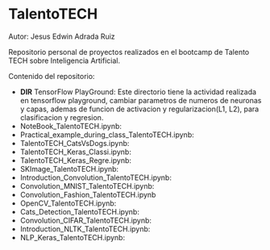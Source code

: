 # TalentoTECH

Autor: Jesus Edwin Adrada Ruiz

Repositorio personal de proyectos realizados en el bootcamp de Talento TECH sobre Inteligencia Artificial.

Contenido del repositorio:

  - **DIR** TensorFlow PlayGround: Este directorio tiene la actividad realizada en tensorflow playground, cambiar parametros de numeros de neuronas y capas, ademas de funcion de activacion y regularizacion(L1, L2), para clasificacion y regresion.
  - NoteBook_TalentoTECH.ipynb:
  - Practical_example_during_class_TalentoTECH.ipynb:
  - TalentoTECH_CatsVsDogs.ipynb:
  - TalentoTECH_Keras_Classi.ipynb:
  - TalentoTECH_Keras_Regre.ipynb:
  - SKImage_TalentoTECH.ipynb:
  - Introduction_Convolution_TalentoTECH.ipynb:
  - Convolution_MNIST_TalentoTECH.ipynb:
  - Convolution_Fashion_TalentoTECH.ipynb
  - OpenCV_TalentoTECH.ipynb:
  - Cats_Detection_TalentoTECH.ipynb:
  - Convolution_CIFAR_TalentoTECH.ipynb:
  - Introduction_NLTK_TalentoTECH.ipynb:
  - NLP_Keras_TalentoTECH.ipynb:
